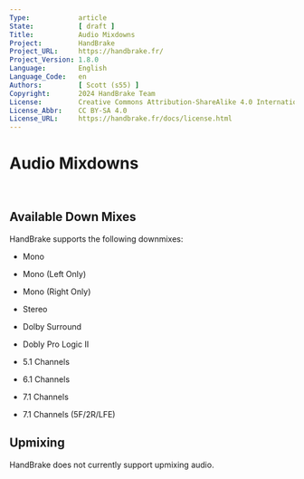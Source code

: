 ```yaml
---
Type:            article
State:           [ draft ]
Title:           Audio Mixdowns
Project:         HandBrake
Project_URL:     https://handbrake.fr/
Project_Version: 1.8.0
Language:        English
Language_Code:   en
Authors:         [ Scott (s55) ]
Copyright:       2024 HandBrake Team
License:         Creative Commons Attribution-ShareAlike 4.0 International
License_Abbr:    CC BY-SA 4.0
License_URL:     https://handbrake.fr/docs/license.html
---
```


Audio Mixdowns
====================================

 

Available Down Mixes
--------------------

HandBrake supports the following downmixes:

-   Mono

-   Mono (Left Only)

-   Mono (Right Only)

-   Stereo

-   Dolby Surround

-   Dobly Pro Logic II

-   5.1 Channels

-   6.1 Channels

-   7.1 Channels

-   7.1 Channels (5F/2R/LFE)



Upmixing
--------

HandBrake does not currently support upmixing audio.

